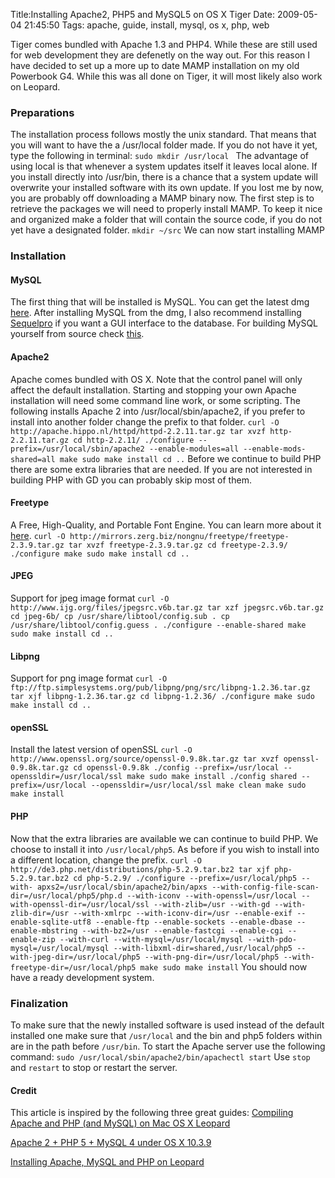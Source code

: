 Title:Installing Apache2, PHP5 and MySQL5 on OS X Tiger
Date: 2009-05-04 21:45:50
Tags: apache, guide, install, mysql, os x, php, web

Tiger comes bundled with Apache 1.3 and PHP4. While these are still used for
web development they are defenetly on the way out. For this reason I have
decided to set up a more up to date MAMP installation on my old Powerbook G4.
While this was all done on Tiger, it will most likely also work on Leopard.

### **Preparations**

The installation process follows mostly the unix standard. That means that you
will want to have the a /usr/local folder made. If you do not have it yet,
type the following in terminal: `sudo mkdir /usr/local ` The advantage of
using local is that whenever a system updates itself it leaves local alone. If
you install directly into /usr/bin, there is a chance that a system update
will overwrite your installed software with its own update. If you lost me by
now, you are probably off downloading a MAMP binary now. The first step is to
retrieve the packages we will need to properly install MAMP. To keep it nice
and organized make a folder that will contain the source code, if you do not
yet have a designated folder. `mkdir ~/src` We can now start installing MAMP

### **Installation**

#### MySQL

The first thing that will be installed is MySQL. You can get the latest dmg
[here](http://dev.mysql.com/downloads/mysql/5.0.html#macosx-dmg). After
installing MySQL from the dmg, I also recommend installing
[Sequelpro](http://www.sequelpro.com) if you want a GUI interface to the
database. For building MySQL yourself from source check
[this](http://hivelogic.com/articles/view/installing-mysql-on-mac-os-x).

#### Apache2

Apache comes bundled with OS X. Note that the control panel will only affect
the default installation. Starting and stopping your own Apache installation
will need some command line work, or some scripting. The following installs
Apache 2 into /usr/local/sbin/apache2, if you prefer to install into another
folder change the prefix to that folder. ` curl -O
http://apache.hippo.nl/httpd/httpd-2.2.11.tar.gz tar xvzf http-2.2.11.tar.gz
cd http-2.2.11/ ./configure --prefix=/usr/local/sbin/apache2 --enable-modules=all --enable-mods-shared=all make sudo make install cd .. ` Before we
continue to build PHP there are some extra libraries that are needed. If you
are not interested in building PHP with GD you can probably skip most of them.

#### Freetype

A Free, High-Quality, and Portable Font Engine. You can learn more about it
[here](http://www.freetype.org). ` curl -O
http://mirrors.zerg.biz/nongnu/freetype/freetype-2.3.9.tar.gz tar xvzf
freetype-2.3.9.tar.gz cd freetype-2.3.9/ ./configure make sudo make install cd
.. `

#### JPEG

Support for jpeg image format ` curl -O
http://www.ijg.org/files/jpegsrc.v6b.tar.gz tar xzf jpegsrc.v6b.tar.gz cd
jpeg-6b/ cp /usr/share/libtool/config.sub . cp /usr/share/libtool/config.guess
. ./configure --enable-shared make sudo make install cd .. `

#### Libpng

Support for png image format ` curl -O
ftp://ftp.simplesystems.org/pub/libpng/png/src/libpng-1.2.36.tar.gz tar xjf
libpng-1.2.36.tar.gz cd libpng-1.2.36/ ./configure make sudo make install cd
.. `

#### openSSL

Install the latest version of openSSL ` curl -O
http://www.openssl.org/source/openssl-0.9.8k.tar.gz tar xvzf
openssl-0.9.8k.tar.gz cd openssl-0.9.8k ./config --prefix=/usr/local
--openssldir=/usr/local/ssl make sudo make install ./config shared
--prefix=/usr/local --openssldir=/usr/local/ssl make clean make sudo make
install `

#### PHP

Now that the extra libraries are available we can continue to build PHP. We
choose to install it into `/usr/local/php5`. As before if you wish to install
into a different location, change the prefix. ` curl -O
http://de3.php.net/distributions/php-5.2.9.tar.bz2 tar xjf php-5.2.9.tar.bz2
cd php-5.2.9/ ./configure --prefix=/usr/local/php5 --with-
apxs2=/usr/local/sbin/apache2/bin/apxs --with-config-file-scan-
dir=/usr/local/php5/php.d --with-iconv --with-openssl=/usr/local --with-openssl-dir=/usr/local/ssl --with-zlib=/usr --with-gd --with-zlib-dir=/usr
--with-xmlrpc --with-iconv-dir=/usr --enable-exif --enable-sqlite-utf8
--enable-ftp --enable-sockets --enable-dbase --enable-mbstring --with-bz2=/usr
--enable-fastcgi --enable-cgi --enable-zip --with-curl --with-mysql=/usr/local/mysql --with-pdo-mysql=/usr/local/mysql --with-libxml-dir=shared,/usr/local/php5 --with-jpeg-dir=/usr/local/php5 --with-png-dir=/usr/local/php5 --with-freetype-dir=/usr/local/php5 make sudo make install
` You should now have a ready development system.

### Finalization

To make sure that the newly installed software is used instead of the default
installed one make sure that `/usr/local` and the bin and php5 folders within
are in the path before `/usr/bin`. To start the Apache server use the
following command: ` sudo /usr/local/sbin/apache2/bin/apachectl start ` Use
`stop` and `restart` to stop or restart the server.

#### Credit

This article is inspired by the following three great guides: [Compiling
Apache and PHP (and MySQL) on Mac OS X
Leopard](http://projects.serenity.de/php/)

[Apache 2 + PHP 5 + MySQL 4 under OS X
10.3.9](http://www.bioneural.net/2005/04/22/apache-2-php-5-mysql-4-under-mac-os-x-1039/)

[Installing Apache, MySQL and PHP on
Leopard](http://www.klauskomenda.com/archives/2008/10/07/installing-apache-mysql-and-php-on-leopard/)

